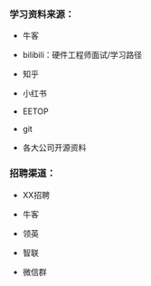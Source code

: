 ### 学习资料来源：

*   牛客

*   bilibili：硬件工程师面试/学习路径

*   知乎

*   小红书

*   EETOP

*   git

*   各大公司开源资料

### 招聘渠道：

*   XX招聘

*   牛客

*   领英

*   智联

*   微信群
